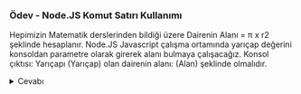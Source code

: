 ### Ödev - Node.JS Komut Satırı Kullanımı
Hepimizin Matematik derslerinden bildiği üzere Dairenin Alanı = π x r2 şeklinde hesaplanır. Node.JS Javascript çalışma ortamında yarıçap değerini konsoldan parametre olarak girerek alanı bulmaya çalışacağız. Konsol çıktısı: Yarıçapı (Yarıçap) olan dairenin alanı: (Alan) şeklinde olmalıdır.

<details>  
  <summary>Cevabı</summary>

### Code
const argument = process.argv.slice(2);

function showCircleArea(radis)
{
    let circleArea = Math.PI * radis *radis;

    console.log(`Yarıçapı ${radis} olan dairenin alanı: ${circleArea}.`);
}

showCircleArea(argument[0]*1);

</details>